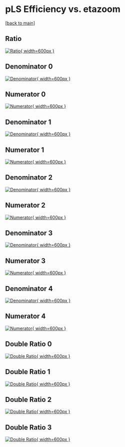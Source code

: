 # pLS Efficiency vs. etazoom

[[back to main](./)]



## Ratio

[![Ratio](../mtv/var/pLS_vtr_321_-1_eff_etazoom.png){ width=600px }](../mtv/var/pLS_vtr_321_-1_eff_etazoom.pdf)

## Denominator 0

[![Denominator](../mtv/den/pLS_vtr_321_-1_eff_etazoom_den0.png){ width=600px }](../mtv/den/pLS_vtr_321_-1_eff_etazoom_den0.pdf)

## Numerator 0

[![Numerator](../mtv/num/pLS_vtr_321_-1_eff_etazoom_num0.png){ width=600px }](../mtv/num/pLS_vtr_321_-1_eff_etazoom_num0.pdf)

## Denominator 1

[![Denominator](../mtv/den/pLS_vtr_321_-1_eff_etazoom_den1.png){ width=600px }](../mtv/den/pLS_vtr_321_-1_eff_etazoom_den1.pdf)

## Numerator 1

[![Numerator](../mtv/num/pLS_vtr_321_-1_eff_etazoom_num1.png){ width=600px }](../mtv/num/pLS_vtr_321_-1_eff_etazoom_num1.pdf)

## Denominator 2

[![Denominator](../mtv/den/pLS_vtr_321_-1_eff_etazoom_den2.png){ width=600px }](../mtv/den/pLS_vtr_321_-1_eff_etazoom_den2.pdf)

## Numerator 2

[![Numerator](../mtv/num/pLS_vtr_321_-1_eff_etazoom_num2.png){ width=600px }](../mtv/num/pLS_vtr_321_-1_eff_etazoom_num2.pdf)

## Denominator 3

[![Denominator](../mtv/den/pLS_vtr_321_-1_eff_etazoom_den3.png){ width=600px }](../mtv/den/pLS_vtr_321_-1_eff_etazoom_den3.pdf)

## Numerator 3

[![Numerator](../mtv/num/pLS_vtr_321_-1_eff_etazoom_num3.png){ width=600px }](../mtv/num/pLS_vtr_321_-1_eff_etazoom_num3.pdf)

## Denominator 4

[![Denominator](../mtv/den/pLS_vtr_321_-1_eff_etazoom_den4.png){ width=600px }](../mtv/den/pLS_vtr_321_-1_eff_etazoom_den4.pdf)

## Numerator 4

[![Numerator](../mtv/num/pLS_vtr_321_-1_eff_etazoom_num4.png){ width=600px }](../mtv/num/pLS_vtr_321_-1_eff_etazoom_num4.pdf)

## Double Ratio 0

[![Double Ratio](../mtv/ratio/pLS_vtr_321_-1_eff_etazoom_ratio0.png){ width=600px }](../mtv/ratio/pLS_vtr_321_-1_eff_etazoom_ratio0.pdf)

## Double Ratio 1

[![Double Ratio](../mtv/ratio/pLS_vtr_321_-1_eff_etazoom_ratio1.png){ width=600px }](../mtv/ratio/pLS_vtr_321_-1_eff_etazoom_ratio1.pdf)

## Double Ratio 2

[![Double Ratio](../mtv/ratio/pLS_vtr_321_-1_eff_etazoom_ratio2.png){ width=600px }](../mtv/ratio/pLS_vtr_321_-1_eff_etazoom_ratio2.pdf)

## Double Ratio 3

[![Double Ratio](../mtv/ratio/pLS_vtr_321_-1_eff_etazoom_ratio3.png){ width=600px }](../mtv/ratio/pLS_vtr_321_-1_eff_etazoom_ratio3.pdf)

